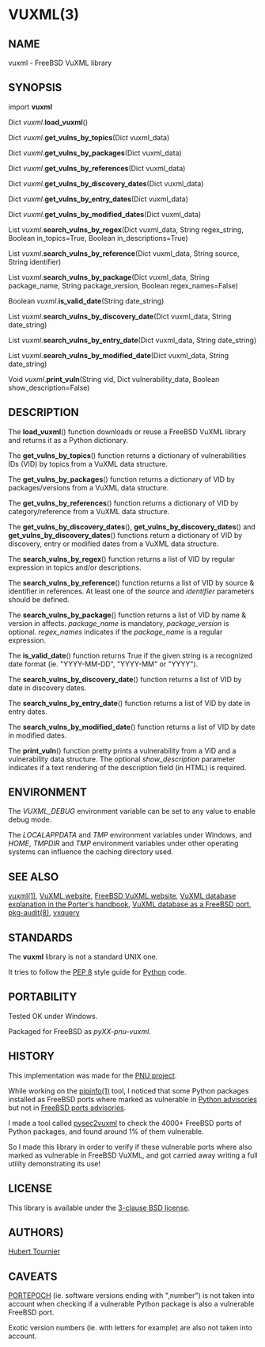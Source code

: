 # VUXML(3)

## NAME
vuxml - FreeBSD VuXML library

## SYNOPSIS
import **vuxml**

Dict *vuxml*.**load_vuxml**()

Dict *vuxml*.**get_vulns_by_topics**(Dict vuxml_data)

Dict *vuxml*.**get_vulns_by_packages**(Dict vuxml_data)

Dict *vuxml*.**get_vulns_by_references**(Dict vuxml_data)

Dict *vuxml*.**get_vulns_by_discovery_dates**(Dict vuxml_data)

Dict *vuxml*.**get_vulns_by_entry_dates**(Dict vuxml_data)

Dict *vuxml*.**get_vulns_by_modified_dates**(Dict vuxml_data)

List *vuxml*.**search_vulns_by_regex**(Dict vuxml_data, String regex_string, Boolean in_topics=True, Boolean in_descriptions=True)

List *vuxml*.**search_vulns_by_reference**(Dict vuxml_data, String source, String identifier)
 
List *vuxml*.**search_vulns_by_package**(Dict vuxml_data, String package_name, String package_version, Boolean regex_names=False)

Boolean *vuxml*.**is_valid_date**(String date_string)

List *vuxml*.**search_vulns_by_discovery_date**(Dict vuxml_data, String date_string)

List *vuxml*.**search_vulns_by_entry_date**(Dict vuxml_data, String date_string)

List *vuxml*.**search_vulns_by_modified_date**(Dict vuxml_data, String date_string)

Void *vuxml*.**print_vuln**(String vid, Dict vulnerability_data, Boolean show_description=False)

## DESCRIPTION
The **load_vuxml**() function downloads or reuse a FreeBSD VuXML library and returns it as a Python dictionary.

The **get_vulns_by_topics**() function returns a dictionary of vulnerabilities IDs (VID) by topics from a VuXML data structure.

The **get_vulns_by_packages**() function returns a dictionary of VID by packages/versions from a VuXML data structure.

The **get_vulns_by_references**() function returns a dictionary of VID by category/reference from a VuXML data structure.

The **get_vulns_by_discovery_dates**(), **get_vulns_by_discovery_dates**() and **get_vulns_by_discovery_dates**() functions
return a dictionary of VID by discovery, entry or modified dates from a VuXML data structure.

The **search_vulns_by_regex**() function returns a list of VID by regular expression in topics and/or descriptions.

The **search_vulns_by_reference**() function returns a list of VID by source & identifier in references.
At least one of the *source* and *identifier* parameters should be defined.

The **search_vulns_by_package**() function returns a list of VID by name & version in affects.
*package_name* is mandatory, *package_version* is optional.
*regex_names* indicates if the *package_name* is a regular expression.

The **is_valid_date**() function returns True if the given string is a recognized date format (ie. "YYYY-MM-DD", "YYYY-MM" or "YYYY").

The **search_vulns_by_discovery_date**() function returns a list of VID by date in discovery dates.

The **search_vulns_by_entry_date**() function returns a list of VID by date in entry dates.

The **search_vulns_by_modified_date**() function returns a list of VID by date in modified dates.

The **print_vuln**() function pretty prints a vulnerability from a VID and a vulnerability data structure.
The optional *show_description* parameter indicates if a text rendering of the description field (in HTML) is required.

## ENVIRONMENT
The *VUXML_DEBUG* environment variable can be set to any value to enable debug mode.

The *LOCALAPPDATA* and *TMP* environment variables under Windows, and *HOME*, *TMPDIR* and *TMP* environment variables
under other operating systems can influence the caching directory used.

## SEE ALSO
[vuxml(1)](https://github.com/HubTou/vuxml/blob/main/VUXML.1.md),
[VuXML website](https://www.vuxml.org/),
[FreeBSD VuXML website](https://www.vuxml.org/freebsd/),
[VuXML database explanation in the Porter's handbook](https://docs.freebsd.org/en/books/porters-handbook/security/),
[VuXML database as a FreeBSD port](https://www.freshports.org/security/vuxml/),
[pkg-audit(8)](https://man.freebsd.org/cgi/man.cgi?query=pkg-audit),
[vxquery](https://www.freshports.org/security/vxquery/)

## STANDARDS
The **vuxml** library is not a standard UNIX one.

It tries to follow the [PEP 8](https://www.python.org/dev/peps/pep-0008/) style guide for [Python](https://www.python.org/) code.

## PORTABILITY
Tested OK under Windows.

Packaged for FreeBSD as *pyXX-pnu-vuxml*.

## HISTORY
This implementation was made for the [PNU project](https://github.com/HubTou/PNU).

While working on the [pipinfo(1)](https://github.com/HubTou/pipinfo) tool, I noticed that some Python packages installed as FreeBSD ports
where marked as vulnerable in [Python advisories](https://github.com/pypa/advisory-database) but not in [FreeBSD ports advisories](https://www.vuxml.org/freebsd/index.html).

I made a tool called [pysec2vuxml](https://github.com/HubTou/pysec2vuxml) to check the 4000+ FreeBSD ports of Python packages, and found around 1% of them vulnerable.

So I made this library in order to verify if these vulnerable ports where also marked as vulnerable in FreeBSD VuXML,
and got carried away writing a full utility demonstrating its use!

## LICENSE
This library is available under the [3-clause BSD license](https://opensource.org/licenses/BSD-3-Clause).

## AUTHORS)
[Hubert Tournier](https://github.com/HubTou)

## CAVEATS
[PORTEPOCH](https://people.freebsd.org/~olivierd/porters-handbook/makefile-naming.html) (ie. software versions ending with ",number")
is not taken into account when checking if a vulnerable Python package is also a vulnerable FreeBSD port.

Exotic version numbers (ie. with letters for example) are also not taken into account.
